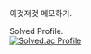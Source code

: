 이것저것 메모하기.


Solved Profile.  
[![Solved.ac Profile](http://mazassumnida.wtf/api/generate_badge?boj=jjd1983)](https://solved.ac/jjd1983) 
<!-- ![Anurag's GitHub stats](https://github-readme-stats.vercel.app/api?username=JeungDae&show_icons=true&theme=radical) -->

<!--
**JeungDae/JeungDae** is a ✨ _special_ ✨ repository because its `README.md` (this file) appears on your GitHub profile.

Here are some ideas to get you started:

- 🔭 I’m currently working on ...
- 🌱 I’m currently learning ...
- 👯 I’m looking to collaborate on ...
- 🤔 I’m looking for help with ...
- 💬 Ask me about ...
- 📫 How to reach me: ...
- 😄 Pronouns: ...
- ⚡ Fun fact: ...
-->
